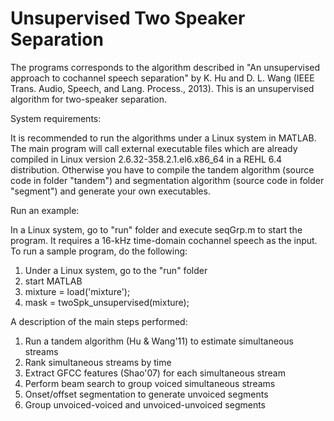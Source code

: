 Unsupervised Two Speaker Separation
===================================

The programs corresponds to the algorithm described in "An unsupervised approach to cochannel speech separation" by 
K. Hu and D. L. Wang (IEEE Trans. Audio, Speech, and Lang. Process., 2013). This is an unsupervised
algorithm for two-speaker separation.


System requirements:

It is recommended to run the algorithms under a Linux system in MATLAB. The main program will call external executable files which are already compiled in Linux version 2.6.32-358.2.1.el6.x86_64 in a REHL 6.4 distribution. Otherwise you have to compile the tandem algorithm (source code in folder "tandem") and segmentation algorithm (source code in folder "segment") and generate your own executables.

Run an example:

In a Linux system, go to "run" folder and execute seqGrp.m to start the program. It requires a 16-kHz time-domain cochannel speech as the input.
To run a sample program, do the following:

1. Under a Linux system, go to the "run" folder
2. start MATLAB
3. mixture = load('mixture');
4. mask = twoSpk_unsupervised(mixture);


A description of the main steps performed:

1. Run a tandem algorithm (Hu & Wang'11) to estimate simultaneous streams
2. Rank simultaneous streams by time
3. Extract GFCC features (Shao'07) for each simultaneous stream
4. Perform beam search to group voiced simultaneous streams
5. Onset/offset segmentation to generate unvoiced segments
6. Group unvoiced-voiced and unvoiced-unvoiced segments
